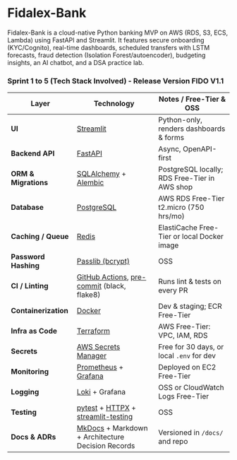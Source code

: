 # Fidalex-Bank
Fidalex-Bank is a cloud-native Python banking MVP on AWS (RDS, S3, ECS, Lambda) using FastAPI and Streamlit. It features secure onboarding (KYC/Cognito), real-time dashboards, scheduled transfers with LSTM forecasts, fraud detection (Isolation Forest/autoencoder), budgeting insights, an AI chatbot, and a DSA practice lab.

### Sprint 1 to 5 (Tech Stack Involved) - Release Version FIDO V1.1

| Layer                | Technology                                                                                                                                        | Notes / Free-Tier & OSS                       |
| -------------------- | ------------------------------------------------------------------------------------------------------------------------------------------------- | --------------------------------------------- |
| **UI**               | [Streamlit](https://streamlit.io/)                                                                                                                | Python-only, renders dashboards & forms       |
| **Backend API**      | [FastAPI](https://fastapi.tiangolo.com/)                                                                                                          | Async, OpenAPI-first                          |
| **ORM & Migrations** | [SQLAlchemy](https://www.sqlalchemy.org/) + [Alembic](https://alembic.sqlalchemy.org/)                                                            | PostgreSQL locally; RDS Free-Tier in AWS shop |
| **Database**         | [PostgreSQL](https://www.postgresql.org/)                                                                                                         | AWS RDS Free-Tier t2.micro (750 hrs/mo)       |
| **Caching / Queue**  | [Redis](https://redis.io/)                                                                                                                        | ElastiCache Free-Tier or local Docker image   |
| **Password Hashing** | [Passlib (bcrypt)](https://passlib.readthedocs.io/)                                                                                               | OSS                                           |
| **CI / Linting**     | [GitHub Actions](https://github.com/features/actions), [pre-commit](https://pre-commit.com/) (black, flake8)                                      | Runs lint & tests on every PR                 |
| **Containerization** | [Docker](https://www.docker.com/)                                                                                                                 | Dev & staging; ECR Free-Tier                  |
| **Infra as Code**    | [Terraform](https://www.terraform.io/)                                                                                                            | AWS Free-Tier: VPC, IAM, RDS                  |
| **Secrets**          | [AWS Secrets Manager](https://aws.amazon.com/secrets-manager/)                                                                                    | Free for 30 days, or local `.env` for dev     |
| **Monitoring**       | [Prometheus](https://prometheus.io/) + [Grafana](https://grafana.com/)                                                                            | Deployed on EC2 Free-Tier                     |
| **Logging**          | [Loki](https://grafana.com/oss/loki/) + Grafana                                                                                                   | OSS or CloudWatch Logs Free-Tier              |
| **Testing**          | [pytest](https://docs.pytest.org/) + [HTTPX](https://www.python-httpx.org/) + [streamlit-testing](https://github.com/streamlit/streamlit-testing) | OSS                                           |
| **Docs & ADRs**      | [MkDocs](https://www.mkdocs.org/) + Markdown + Architecture Decision Records                                                                      | Versioned in `/docs/` and repo                |
